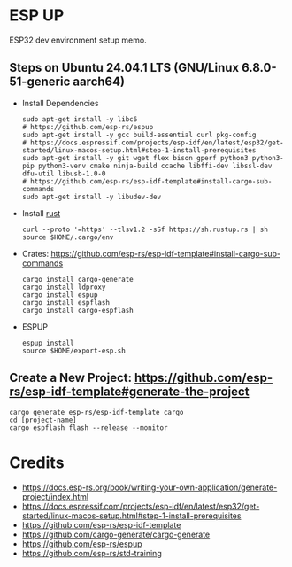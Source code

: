 # ESP UP

ESP32 dev environment setup memo.

## Steps on Ubuntu 24.04.1 LTS (GNU/Linux 6.8.0-51-generic aarch64)

- Install Dependencies
  ```shell
  sudo apt-get install -y libc6
  # https://github.com/esp-rs/espup
  sudo apt-get install -y gcc build-essential curl pkg-config
  # https://docs.espressif.com/projects/esp-idf/en/latest/esp32/get-started/linux-macos-setup.html#step-1-install-prerequisites
  sudo apt-get install -y git wget flex bison gperf python3 python3-pip python3-venv cmake ninja-build ccache libffi-dev libssl-dev dfu-util libusb-1.0-0
  # https://github.com/esp-rs/esp-idf-template#install-cargo-sub-commands
  sudo apt-get install -y libudev-dev
  ```
- Install [rust](https://rustup.rs/)
  ```shell
  curl --proto '=https' --tlsv1.2 -sSf https://sh.rustup.rs | sh
  source $HOME/.cargo/env
  ```
- Crates: https://github.com/esp-rs/esp-idf-template#install-cargo-sub-commands
  ```shell
  cargo install cargo-generate
  cargo install ldproxy
  cargo install espup
  cargo install espflash
  cargo install cargo-espflash
  ```
- ESPUP
  ```shell
  espup install
  source $HOME/export-esp.sh
  ```

## Create a New Project: https://github.com/esp-rs/esp-idf-template#generate-the-project

  ```shell
  cargo generate esp-rs/esp-idf-template cargo
  cd [project-name]
  cargo espflash flash --release --monitor
  ```

# Credits

- https://docs.esp-rs.org/book/writing-your-own-application/generate-project/index.html
- https://docs.espressif.com/projects/esp-idf/en/latest/esp32/get-started/linux-macos-setup.html#step-1-install-prerequisites
- https://github.com/esp-rs/esp-idf-template
- https://github.com/cargo-generate/cargo-generate
- https://github.com/esp-rs/espup
- https://github.com/esp-rs/std-training

